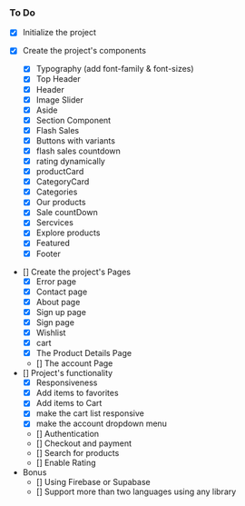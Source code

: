 ### To Do

- [x] Initialize the project

- [x] Create the project's components

  - [x] Typography (add font-family & font-sizes)
  - [x] Top Header
  - [x] Header
  - [x] Image Slider
  - [x] Aside
  - [x] Section Component
  - [x] Flash Sales
  - [x] Buttons with variants
  - [x] flash sales countdown
  - [x] rating dynamically
  - [x] productCard
  - [x] CategoryCard
  - [x] Categories
  - [x] Our products
  - [x] Sale countDown
  - [x] Sercvices
  - [x] Explore products
  - [x] Featured
  - [x] Footer

- [] Create the project's Pages
  - [x] Error page
  - [x] Contact page
  - [x] About page
  - [x] Sign up page
  - [x] Sign page
  - [x] Wishlist
  - [x] cart
  - [x] The Product Details Page
  - [] The account Page
- [] Project's functionality
  - [x] Responsiveness
  - [x] Add items to favorites
  - [x] Add items to Cart
  - [x] make the cart list responsive
  - [x] make the account dropdown menu
  - [] Authentication
  - [] Checkout and payment
  - [] Search for products
  - [] Enable Rating
- Bonus
  - [] Using Firebase or Supabase
  - [] Support more than two languages using any library
